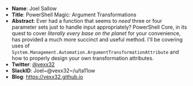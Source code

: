 * **Name**: Joel Sallow
* **Title**: PowerShell Magic: Argument Transformations
* **Abstract**: Ever had a function that seems to _need_ three or four parameter sets just to handle input appropriately? PowerShell Core, in its quest to cover _literally every base on the planet_ for your convenience, has provided a much more succinct and useful method.
I'll be covering uses of `System.Management.Automation.ArgumentTransformationAttribute` and how to properly design your own transformation attributes.
* **Twitter**: [@vexx32](https://twitter.com/vexx32)
* **SlackID**: Joel~@vexx32~/u/ta11ow
* **Blog**: https://vexx32.github.io
